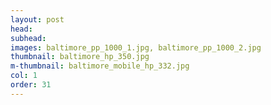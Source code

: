 ```yaml
---
layout: post
head: 
subhead: 
images: baltimore_pp_1000_1.jpg, baltimore_pp_1000_2.jpg
thumbnail: baltimore_hp_350.jpg
m-thumbnail: baltimore_mobile_hp_332.jpg
col: 1
order: 31
---
```

